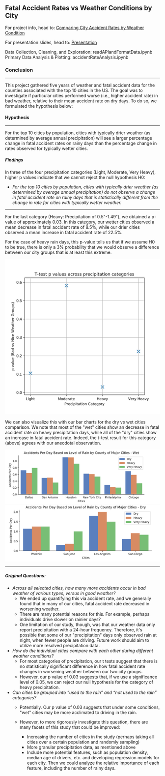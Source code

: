 ## Fatal Accident Rates vs Weather Conditions by City

For project info, head to: [Comparing City Accident Rates by Weather Condition](https://docs.google.com/document/d/1AdBdBNGvkvtY75vy4FQUB4UY7QnBio-q6RHKSfoH19I/edit?usp=sharing)

For presentation slides, head to: [Presentation](https://docs.google.com/presentation/d/1d5BogmkLREU-IEHoZFiluKGDOJVRoI5aAzpZecKThUY/edit?usp=sharing)

Data Collection, Cleaning, and Exploration: readAPIandFormatData.ipynb
Primary Data Analysis & Plotting: accidentRateAnalysis.ipynb

### Conclusion
---
This project gathered five years of weather and fatal accident data for the counties associated with the top 10 cities in the US. The goal was to investigate if particular cities performed worse (i.e., higher accident rate) in bad weather, relative to their mean accident rate on dry days. To do so, we formulated the hypothesis below:

#### Hypothesis
---
For the top 10 cities by population, cities with typically drier weather (as determined by average annual precipitation) will see a larger percentage change in fatal accident rates on rainy days than the percentage change in rates observed for typically wetter cities.

##### Findings
In three of the four precipitation categories (Light, Moderate, Very Heavy), higher p values indicate that we cannot reject the null hypothesis H0: 
 - *For the top 10 cities by population, cities with typically drier weather (as determined by average annual precipitation) do not observe a change in fatal accident rate on rainy days that is statistically different from the change in rate for cities with typically wetter weather.*

---
For the last category (Heavy: Precipitation of 0.5"-1.49"), we obtained a p-value of approximately 0.03. In this category, our wetter cities observed a mean decrease in fatal accident rate of 8.5%, while our drier cities observed a mean increase in fatal accident rate of 22.5%. 

For the case of heavy rain days, this p-value tells us that if we assume H0 to be true, there is only a 3% probability that we would observe a difference between our city groups that is at least this extreme.

<img src='./images/pvalues.png'>

We can also visualize this with our bar charts for the dry vs wet cities comparison. We note that most of the "wet" cities show an decrease in fatal accident rate on heavy precipitation days, while all of the "dry" cities show an increase in fatal accident rate. Indeed, the t-test result for this category (above) agrees with our anecdotal observation.

<img src='./images/WetCities2.png'>
<img src='./images/DryCities2.png'>

---

##### Original Questions:

 - *Across all selected cities, how many more accidents occur in bad weather of various types, versus in good weather?*
     - We ended up quantifying this via accident rate, and we generally found that in many of our cities, fatal accident rate decreased in worsening weather.
     - There are many potential reasons for this. For example, perhaps individuals drive slower on rainier days? 
     - One limitation of our study, though, was that our weather data only report precipitation with a 24-hour frequency. Therefore, it's possible that some of our "precipitation" days only observed rain at night, when fewer people are driving. Future work should aim to utilize more resolved precipitation data.
 - *How do the individual cities compare with each other during different weather conditions?*
     - For most categories of precipitation, our t tests suggest that there is no statistically significant difference in how fatal accident rate changes in worsening weather between our two city groups.
     - However, our p value of 0.03 suggests that, if we use a significance level of 0.05, we can reject our null hypothesis for the category of heavy precipitation.
 - *Can cities be grouped into “used to the rain” and “not used to the rain” categories?*
     - Potentially. Our p value of 0.03 suggests that under some conditions, "wet" cities may be more acclimated to driving in the rain.
     - However, to more rigorously investigate this question, there are many facets of this study that could be improved:
     
         - Increasing the number of cities in the study (perhaps taking all cities over a certain population and randomly sampling)
         - More granular precipitation data, as mentioned above
         - Include more potential features, such as population density, median age of drivers, etc. and developing regression models for each city. Then we could analyze the relative importance of each feature, including the number of rainy days.
